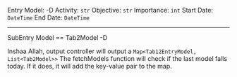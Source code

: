 Entry Model: -D
Activity: `str`
Objective: `str`
Importance: `int` 
Start Date: `DateTime` 
End Date: `DateTime` 

--- 

SubEntry Model == Tab2Model -D

Inshaa Allah, output controller will output a `Map<Tab12EntryModel, List<Tab2Model>>`
The fetchModels function will check if the last model falls today. If it does, it will add the key-value pair to the map.